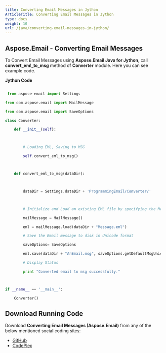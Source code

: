 ```yaml
---
title: Converting Email Messages in Jython
ArticleTitle: Converting Email Messages in Jython
type: docs
weight: 10
url: /java/converting-email-messages-in-jython/
---
```


## **Aspose.Email - Converting Email Messages**
To Convert Email Messages using **Aspose.Email Java for Jython**, call **convert_eml_to_msg** method of **Converter** module. Here you can see example code.

**Jython Code**

``` python

 from aspose-email import Settings

from com.aspose.email import MailMessage

from com.aspose.email import SaveOptions

class Converter:

    def __init__(self):



        # Loading EML, Saving to MSG

        self.convert_eml_to_msg()



    def convert_eml_to_msg(dataDir):



        dataDir = Settings.dataDir + 'ProgrammingEmail/Converter/'



        # Initialize and Load an existing EML file by specifying the MessageFormat

        mailMessage = MailMessage()

        eml = mailMessage.load(dataDir + "Message.eml")

        # Save the Email message to disk in Unicode format

        saveOptions= SaveOptions

        eml.save(dataDir + "AnEmail.msg", saveOptions.getDefaultMsgUnicode())

        # Display Status

        print "Converted email to msg successfully."



if __name__ == '__main__':        

    Converter()

```
## **Download Running Code**
Download **Converting Email Messages (Aspose.Email)** from any of the below mentioned social coding sites:

- [GitHub](https://github.com/aspose-email/Aspose.Email-for-Java/releases/tag/Aspose.Email_Java_for_Jython-v1.0)
- [CodePlex](https://asposeemailjavajython.codeplex.com/releases/view/620655)

